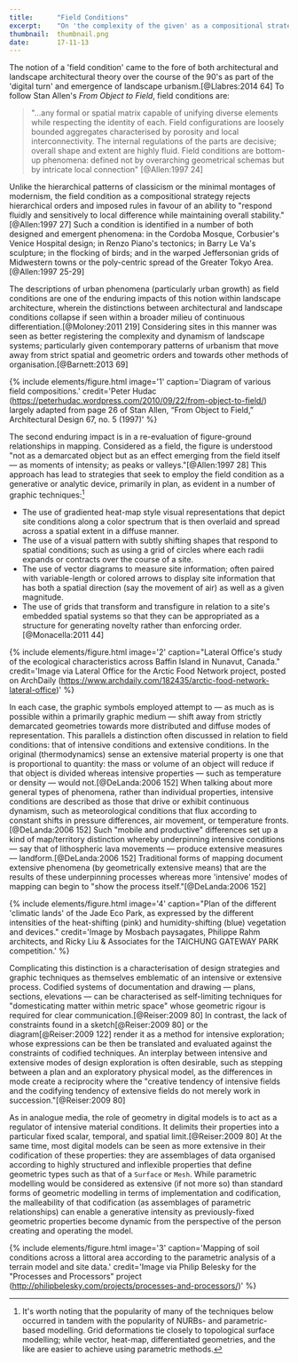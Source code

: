 ```yaml
---
title:      "Field Conditions"
excerpt:    "On 'the complexity of the given' as a compositional strategy in mapping and design."
thumbnail:  thumbnail.png
date:       17-11-13
---
```


The notion of a 'field condition' came to the fore of both architectural and landscape architectural theory over the course of the 90's as part of the 'digital turn' and  emergence of landscape urbanism.[@Llabres:2014 64] To follow Stan Allen's *From Object to Field*, field conditions are:

> "...any formal or spatial matrix capable of unifying diverse elements while respecting the identity of each. Field configurations are loosely bounded aggregates characterised by porosity and local interconnectivity. The internal regulations of the parts are decisive; overall shape and extent are highly fluid. Field conditions are bottom-up phenomena: defined not by overarching geometrical schemas but by intricate local connection" [@Allen:1997 24]

Unlike the hierarchical patterns of classicism or the minimal montages of modernism, the field condition as a compositional strategy rejects hierarchical orders and imposed rules in favour of an ability to "respond fluidly and sensitively to local difference while maintaining overall stability."[@Allen:1997 27] Such a condition is identified in a number of both designed and emergent phenomena: in the Cordoba Mosque, Corbusier's Venice Hospital design; in Renzo Piano's tectonics; in Barry Le Va's sculpture; in the flocking of birds; and in the warped Jeffersonian grids of Midwestern towns or the poly-centric spread of the Greater Tokyo Area.[@Allen:1997 25-29]

The descriptions of urban phenomena (particularly urban growth) as field conditions are one of the enduring impacts of this notion within landscape architecture, wherein the distinctions between architectural and landscape conditions collapse if seen within a broader milieu of continuous differentiation.[@Moloney:2011 219] Considering sites in this manner was seen as better registering the complexity and dynamism of landscape systems; particularly given contemporary patterns of urbanism
that move away from strict spatial and geometric orders and towards other methods of organisation.[@Barnett:2013 69]

{% include elements/figure.html image='1' caption='Diagram of various field compositions.' credit='Peter Hudac (https://peterhudac.wordpress.com/2010/09/22/from-object-to-field/) largely adapted from page 26 of Stan Allen, “From Object to Field,” Architectural Design 67, no. 5 (1997)' %}

The second enduring impact is in a re-evaluation of figure-ground relationships in mapping. Considered as a field, the figure is understood "not as a demarcated object but as an effect emerging from the field itself — as moments of intensity; as peaks or valleys."[@Allen:1997 28] This approach has lead to strategies that seek to employ the field condition as a generative or analytic device, primarily in plan, as evident in a number of graphic techniques:[^ghn]

[^ghn]: It's worth noting that the popularity of many of the techniques below occurred in tandem with the popularity of NURBs- and parametric- based modelling. Grid deformations tie closely to topological surface modelling; while vector, heat-map, differentiated geometries, and the like are easier to achieve using parametric methods.

- The use of gradiented heat-map style visual representations that depict site conditions along a color spectrum that is then overlaid and spread across a spatial extent in a diffuse manner.
- The use of a visual pattern with subtly shifting shapes that respond to spatial conditions; such as using a grid of circles where each radii expands or contracts over the course of a site.
- The use of vector diagrams to measure site information; often paired with variable-length or colored arrows to display site information that has both a spatial direction (say the movement of air) as well as a given magnitude.
- The use of grids that transform and transfigure in relation to a site's embedded spatial systems so that they can be appropriated as a structure for generating novelty rather than enforcing order.[@Monacella:2011 44]

{% include elements/figure.html image='2' caption="Lateral Office's study of the ecological characteristics across Baffin Island in Nunavut, Canada." credit='Image via Lateral Office for the Arctic Food Network project, posted on ArchDaily (https://www.archdaily.com/182435/arctic-food-network-lateral-office)' %}

In each case, the graphic symbols employed attempt to — as much as is possible within a primarily graphic medium — shift away from strictly demarcated geometries towards more distributed and diffuse modes of representation. This parallels a distinction often discussed in relation to field conditions: that of intensive conditions and extensive conditions. In the original (thermodynamics) sense an extensive material property is one that is proportional to quantity: the mass or volume of an object will reduce if that object is divided whereas intensive properties — such as temperature or density — would not.[@DeLanda:2006 152] When talking about more general types of phenomena, rather than individual properties, intensive conditions are described as those that drive or exhibit continuous dynamism, such as meteorological conditions that flux according to constant shifts in pressure differences, air movement, or temperature fronts.[@DeLanda:2006 152] Such "mobile and productive" differences set up a kind of map/territory distinction whereby underpinning intensive conditions — say that of lithospheric lava movements — produce extensive measures — landform.[@DeLanda:2006 152] Traditional forms of mapping document extensive phenomena (by geometrically extensive means) that are the results of these underpinning processes whereas more 'intensive' modes of mapping can begin to "show the process itself."[@DeLanda:2006 152]

{% include elements/figure.html image='4' caption="Plan of the different 'climatic lands' of the Jade Eco Park, as expressed by the different intensities of the heat-shifting (pink) and humidity-shifting (blue) vegetation and devices." credit='Image by Mosbach paysagates, Philippe Rahm architects, and Ricky Liu & Associates for the TAICHUNG GATEWAY PARK competition.' %}

Complicating this distinction is a characterisation of design strategies and graphic techniques as themselves emblematic of an intensive or extensive process. Codified systems of documentation and drawing — plans, sections, elevations — can be characterised as self-limiting techniques for "domesticating matter within metric space" whose geometric rigour is required for clear communication.[@Reiser:2009 80] In contrast, the lack of constraints found in a sketch[@Reiser:2009 80] or the diagram[@Reiser:2009 122] render it as a method for intensive exploration; whose expressions can be then be translated and evaluated against the constraints of codified techniques. An interplay between intensive and extensive modes of design exploration is often desirable, such as stepping between a plan and an exploratory physical model, as the differences in mode create a reciprocity where the "creative tendency of intensive fields and the codifying tendency of extensive fields do not merely work in succession."[@Reiser:2009 80]

As in analogue media, the role of geometry in digital models is to act as a regulator of intensive material conditions. It delimits their properties into a particular fixed scalar, temporal, and spatial limit.[@Reiser:2009 80] At the same time, most digital models can be seen as more extensive in their codification of these properties: they are assemblages of data organised according to highly structured and inflexible properties that define geometric types such as that of a `Surface` or `Mesh`. While parametric modelling would be considered as extensive (if not more so) than standard forms of geometric modelling in terms of implementation and codification, the malleability of that codification (as assemblages of parametric relationships) can enable a generative intensity as previously-fixed geometric properties become dynamic from the perspective of the person creating and operating the model.

{% include elements/figure.html image='3' caption='Mapping of soil conditions across a littoral area according to the parametric analysis of a terrain model and site data.' credit='Image via Philip Belesky for the "Processes and Processors" project (http://philipbelesky.com/projects/processes-and-processors/)' %}
